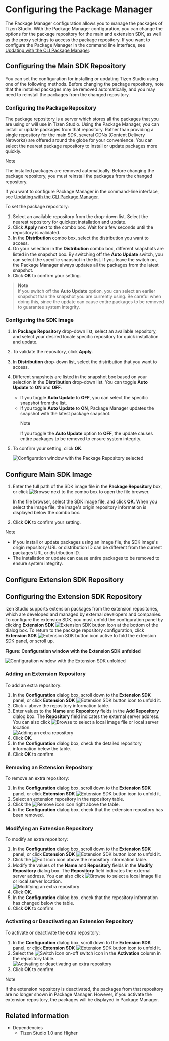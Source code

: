# Configuring the Package Manager

The Package Manager configuration allows you to manage the packages of  Tizen Studio. With the Package Manager configuration, you can change the options for the package repository for the main and extension SDK, as well as the proxy settings to access the package repository. If you want to configure the Package Manager in the command line interface, see [Updating with the CLI Package Manager](update-sdk.md#updating-with-the-cli-package-manager).

## Configuring the Main SDK Repository

You can set the configuration for installing or updating Tizen Studio using one of the following methods. Before changing the package repository, note that the installed packages may be removed automatically, and you may need to reinstall the packages from the changed repository.

### Configuring the Package Repository

The package repository is a server which stores all the packages that you are using or will use in Tizen Studio. Using the Package Manager, you can install or update packages from that repository. Rather than providing a single repository for the main SDK, several CDNs (Content Delivery Networks) are offered around the globe for your convenience. You can select the nearest package repository to install or update packages more quickly.

> [!NOTE]
> The installed packages are removed automatically. Before changing the package repository, you must reinstall the packages from the changed repository.

If you want to configure Package Manager in the command-line interface, see [Updating with the CLI Package Manager](update-sdk.md#updating-with-the-cli-package-manager).

To set the package repository:

1. Select an available repository from the drop-down list. Select the nearest repository for quickest installation and update.
2. Click **Apply** next to the combo box. Wait for a few seconds until the repository is validated.
3. In the **Distribution** combo box, select the distribution you want to access.
4. On your selection in the **Distribution** combo box, different snapshots are listed in the snapshot box. By switching off the **Auto Update** switch, you can select the specific snapshot in the list. If you leave the switch on, the Package Manager always updates all the packages from the latest snapshot.
5. Click **OK** to confirm your setting.

> **Note**  
> If you switch off the **Auto Update** option, you can select an earlier snapshot than the snapshot you are currently using. Be careful when doing this, since the update can cause entire packages to be removed to guarantee system integrity.

### Configuring the SDK Image

1. In **Package Repository** drop-down list, select an available repository, and select your desired locale specific repository for quick installation and update.
2. To validate the repository, click **Apply**. 
3. In **Distribution** drop-down list, select the distribution that you want to access.
4. Different snapshots are listed in the snapshot box based on your selection in the **Distribution** drop-down list.  You can toggle **Auto Update** to **ON** and **OFF**. 
     - If you toggle **Auto Update** to **OFF**, you can select the specific snapshot from the list. 
     - If you toggle **Auto Update** to **ON**, Package Manager updates the snapshot with the latest package snapshot.
        > [!NOTE]  
        > If you toggle the **Auto Update** option to **OFF**, the update causes entire packages to be removed to ensure system integrity.
5. To confirm your setting, click **OK**.
    
    
    ![Configuration window with the Package Repository selected](./media/advanced_conf_serverg.gif)
## Configure Main SDK Image

1. Enter the full path of the SDK image file in the **Package Repository** box, or click ![Browse](./media/advanced_conf_browse.png) next to the combo box to open the file browser.

   In the file browser, select the SDK image file, and click **OK**. When you select the image file, the image's origin repository information is displayed below the combo box.
2. Click **OK** to confirm your setting.

> [!NOTE]  
>-  If you install or update packages using an image file, the SDK image's origin repository URL or distribution ID can be different from the current packages URL or distribution ID. 
> - The installation or update can cause entire packages to be removed to ensure system integrity.

## Configure Extension SDK Repository

## Configuring the Extension SDK Repository

izen Studio supports extension packages from the extension repositories, which are developed and managed by external developers and companies. To configure the extension SDK, you must unfold the configuration panel by clicking **Extension SDK** ![Extension SDK button icon](./media/advanced_conf_icon_extension.png) at the bottom of the dialog box. To return to the package repository configuration, click **Extension SDK** ![Extension SDK button icon active](./media/advanced_conf_icon_extension_active.png) to fold the extension SDK panel, or scroll up.

**Figure: Configuration window with the Extension SDK unfolded**

![Configuration window with the Extension SDK unfolded](./media/advanced_conf_extension.png)

### Adding an Extension Repository

To add an extra repository:

1. In the **Configuration** dialog box, scroll down to the **Extension SDK** panel, or click **Extension SDK** ![Extension SDK button icon](./media/advanced_conf_icon_extension.png) to unfold it.
2. Click **+** above the repository information table.
3. Enter values to the **Name** and **Repository** fields in the **Add Repository** dialog box. The **Repository** field indicates the external server address. You can also click ![Browse](./media/advanced_conf_browse.png) to select a local image file or local server location.  
![Adding an extra repository](./media/advanced_conf_add_extra.png)
4. Click **OK**.
5. In the **Configuration** dialog box, check the detailed repository information below the table.
6. Click **OK** to confirm.

### Removing an Extension Repository

To remove an extra repository:

1. In the **Configuration** dialog box, scroll down to the **Extension SDK** panel, or click **Extension SDK** ![Extension SDK button icon](./media/advanced_conf_icon_extension.png) to unfold it.
2. Select an extension repository in the repository table.
3. Click the ![Remove icon](./media/advanced_conf_icon_remove.png) icon right above the table.
4. In the **Configuration** dialog box, check that the extension repository has been removed.

### Modifying an Extension Repository

To modify an extra repository:

1. In the **Configuration** dialog box, scroll down to the **Extension SDK** panel, or click **Extension SDK** ![Extension SDK button icon](./media/advanced_conf_icon_extension.png) to unfold it.
2. Click the ![Edit icon](./media/advanced_conf_icon_edit.png) icon above the repository information table.
3. Modify the values of the **Name** and **Repository** fields in the **Modify Repository** dialog box. The **Repository** field indicates the external server address. You can also click ![Browse](./media/advanced_conf_browse.png) to select a local image file or local server location.  
![Modifying an extra repository](./media/advanced_conf_edit_extra.png)
4. Click **OK**.
5. In the **Configuration** dialog box, check that the repository information has changed below the table.
6. Click **OK** to confirm.

### Activating or Deactivating an Extension Repository

To activate or deactivate the extra repository:

1. In the **Configuration** dialog box, scroll down to the **Extension SDK** panel, or click **Extension SDK** ![Extension SDK button icon](./media/advanced_conf_icon_extension.png) to unfold it.
2. Select the ![Switch icon](./media/advanced_conf_icon_switch.png) on-off switch icon in the **Activation** column in the repository table.  
![Activating or deactivating an extra repository](./media/advanced_conf_activate_extra.png)
3. Click **OK** to confirm.

> [!NOTE]  
> If the extension repository is deactivated, the packages from that repository are no longer shown in Package Manager. However, if you activate the extension repository, the packages will be displayed in Package Manager.

## Related information
* Dependencies
  - Tizen Studio 1.0 and Higher
